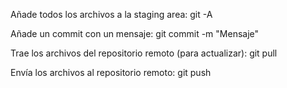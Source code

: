 Añade todos los archivos a la staging area:
git -A

Añade un commit con un mensaje:
git commit -m "Mensaje"

Trae los archivos del repositorio remoto (para actualizar):
git pull

Envía los archivos al repositorio remoto:
git push